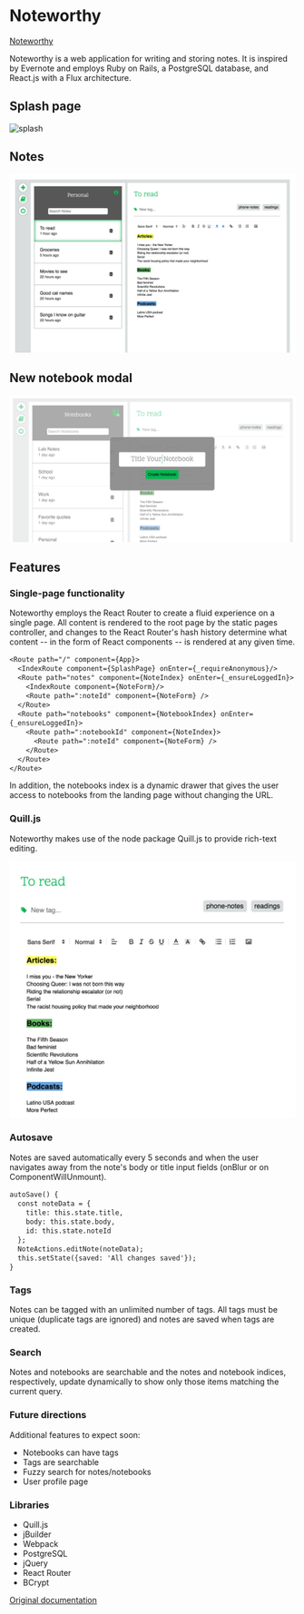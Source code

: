 # Noteworthy

[Noteworthy][live-link]

[live-link]: https://noteworthyapp.herokuapp.com

Noteworthy is a web application for writing and storing notes. It is inspired by Evernote and employs Ruby on Rails, a PostgreSQL database, and React.js with a Flux architecture.

## Splash page
![splash]

## Notes
![notes]

## New notebook modal
![notebooks]

[splash]: ./docs/screenshots/splash.png
[notes]: ./docs/screenshots/home.png
[notebooks]: ./docs/screenshots/new_notebook.png

## Features

### Single-page functionality

Noteworthy employs the React Router to create a fluid experience on a single page. All content is rendered to the root page by the static pages controller, and changes to the React Router's hash history determine what content -- in the form of React components -- is rendered at any given time.

```
<Route path="/" component={App}>
  <IndexRoute component={SplashPage} onEnter={_requireAnonymous}/>
  <Route path="notes" component={NoteIndex} onEnter={_ensureLoggedIn}>
    <IndexRoute component={NoteForm}/>
    <Route path=":noteId" component={NoteForm} />
  </Route>
  <Route path="notebooks" component={NotebookIndex} onEnter={_ensureLoggedIn}>
    <Route path=":notebookId" component={NoteIndex}>
      <Route path=":noteId" component={NoteForm} />
    </Route>
  </Route>
</Route>
```

In addition, the notebooks index is a dynamic drawer that gives the user access to notebooks from the landing page without changing the URL.

### Quill.js

Noteworthy makes use of the node package Quill.js to provide rich-text editing.

![quill]

[quill]: ./docs/screenshots/quill.png

### Autosave

Notes are saved automatically every 5 seconds and when the user navigates away from the note's body or title input fields (onBlur or on ComponentWillUnmount).

```
autoSave() {
  const noteData = {
    title: this.state.title,
    body: this.state.body,
    id: this.state.noteId
  };
  NoteActions.editNote(noteData);
  this.setState({saved: 'All changes saved'});
}
```

### Tags

Notes can be tagged with an unlimited number of tags. All tags must be unique (duplicate tags are ignored) and notes are saved when tags are created.

### Search

Notes and notebooks are searchable and the notes and notebook indices, respectively, update dynamically to show only those items matching the current query.

### Future directions

Additional features to expect soon:

- Notebooks can have tags
- Tags are searchable
- Fuzzy search for notes/notebooks
- User profile page

### Libraries

* Quill.js
* jBuilder
* Webpack
* PostgreSQL
* jQuery
* React Router
* BCrypt

[Original documentation][readme]

[readme]: ./docs/development_readme.md

